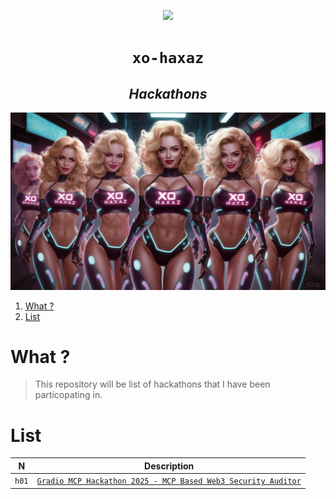 <p align="center"><a href="https://x.com/xyizko" target="_blank" rel="noopener noreferrer"><img src="https://raw.githubusercontent.com/xyizko/xo-tagz/refs/heads/main/gfx/h.png"></a></p>

<h1 align="center"><code> xo-haxaz </code></h1>
<h2 align="center"><i>Hackathons</i></h2>

[![](./gfx/x.jpeg)](https://youtu.be/rxziz-IcBKQ?feature=shared)

1. [What ?](#what-)
2. [List](#list)

# What ? 

> This repository will be list of hackathons that I have been particopating in. 

# List 

N | Description
:--: | :--:
`h01` | [`Gradio MCP Hackathon 2025 - MCP Based Web3 Security Auditor`](https://huggingface.co/spaces/xyizko/xhmcp)